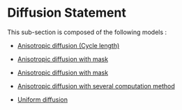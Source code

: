 # Diffusion Statement

This sub-section is composed of the following models :

* [Anisotropic diffusion (Cycle length)](references#AnisotropicDiffusion(CycleLength))

* [Anisotropic diffusion with mask](references#AnisotropicDiffusion(Mask))

* [Anisotropic diffusion with mask](references#AnisotropicDiffusion(Simple))

* [Anisotropic diffusion with several computation method](references#AnisotropicDiffusion(VariousMethods))

* [Uniform diffusion](references#UniformDiffusion)

